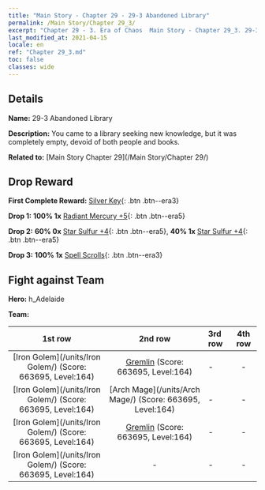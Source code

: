```yaml
---
title: "Main Story - Chapter 29 - 29-3 Abandoned Library"
permalink: /Main Story/Chapter 29_3/
excerpt: "Chapter 29 - 3. Era of Chaos  Main Story - Chapter 29_3. 29-3 Abandoned Library"
last_modified_at: 2021-04-15
locale: en
ref: "Chapter 29_3.md"
toc: false
classes: wide
---
```


## Details

 **Name:** 29-3 Abandoned Library

 **Description:** You came to a library seeking new knowledge, but it was completely empty, devoid of both people and books.

 **Related to:** [Main Story Chapter 29](/Main Story/Chapter 29/)

## Drop Reward

 **First Complete Reward:** [Silver Key](/Items/con_693/){: .btn .btn--era3}

 **Drop 1:** **100% 1x** [Radiant Mercury +5](/Items/mat_98/){: .btn .btn--era5}

 **Drop 2:** **60% 0x** [Star Sulfur +4](/Items/mat_92/){: .btn .btn--era5}, **40% 1x** [Star Sulfur +4](/Items/mat_92/){: .btn .btn--era5}

 **Drop 3:** **100% 1x** [Spell Scrolls](/Items/con_694/){: .btn .btn--era3}


## Fight against Team
 **Hero:** h_Adelaide

 **Team:**


  | 1st row | 2nd row | 3rd row | 4th row |
  |:----:|:----:|:----|:----:|
  | [Iron Golem](/units/Iron Golem/) (Score: 663695, Level:164)  | [Gremlin](/units/Gremlin/) (Score: 663695, Level:164)  | - | - |
  | [Iron Golem](/units/Iron Golem/) (Score: 663695, Level:164)  | [Arch Mage](/units/Arch Mage/) (Score: 663695, Level:164)  | - | - |
  | [Iron Golem](/units/Iron Golem/) (Score: 663695, Level:164)  | [Gremlin](/units/Gremlin/) (Score: 663695, Level:164)  | - | - |
  | [Iron Golem](/units/Iron Golem/) (Score: 663695, Level:164)  | - | - | - |


